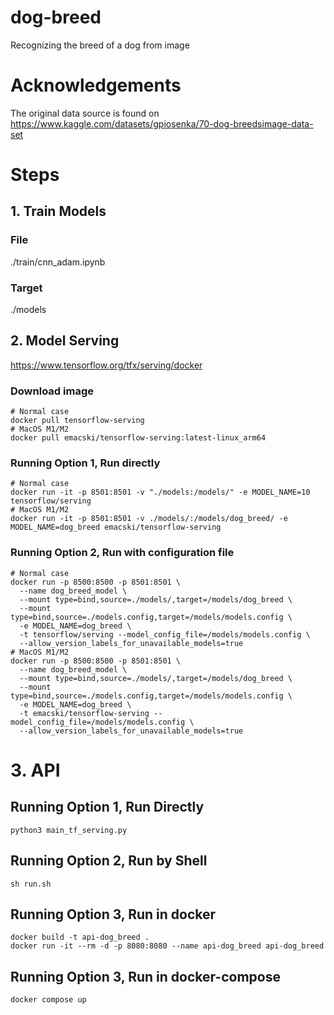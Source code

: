 # dog-breed

Recognizing the breed of a dog from image

# Acknowledgements

The original data source is found on
https://www.kaggle.com/datasets/gpiosenka/70-dog-breedsimage-data-set

# Steps

## 1. Train Models

### File

./train/cnn_adam.ipynb

### Target

./models

## 2. Model Serving

https://www.tensorflow.org/tfx/serving/docker

### Download image

```shell
# Normal case
docker pull tensorflow-serving
# MacOS M1/M2
docker pull emacski/tensorflow-serving:latest-linux_arm64
```

### Running Option 1, Run directly

```shell
# Normal case
docker run -it -p 8501:8501 -v "./models:/models/" -e MODEL_NAME=10 tensorflow/serving
# MacOS M1/M2
docker run -it -p 8501:8501 -v ./models/:/models/dog_breed/ -e MODEL_NAME=dog_breed emacski/tensorflow-serving
```

### Running Option 2, Run with configuration file

```shell
# Normal case
docker run -p 8500:8500 -p 8501:8501 \
  --name dog_breed_model \
  --mount type=bind,source=./models/,target=/models/dog_breed \
  --mount type=bind,source=./models.config,target=/models/models.config \
  -e MODEL_NAME=dog_breed \
  -t tensorflow/serving --model_config_file=/models/models.config \
  --allow_version_labels_for_unavailable_models=true
# MacOS M1/M2
docker run -p 8500:8500 -p 8501:8501 \
  --name dog_breed_model \
  --mount type=bind,source=./models/,target=/models/dog_breed \
  --mount type=bind,source=./models.config,target=/models/models.config \
  -e MODEL_NAME=dog_breed \
  -t emacski/tensorflow-serving --model_config_file=/models/models.config \
  --allow_version_labels_for_unavailable_models=true
```

# 3. API

## Running Option 1, Run Directly

```
python3 main_tf_serving.py
```

## Running Option 2, Run by Shell

```
sh run.sh
```

## Running Option 3, Run in docker

```shell
docker build -t api-dog_breed .
docker run -it --rm -d -p 8080:8080 --name api-dog_breed api-dog_breed
```

## Running Option 3, Run in docker-compose

```shell
docker compose up
```
